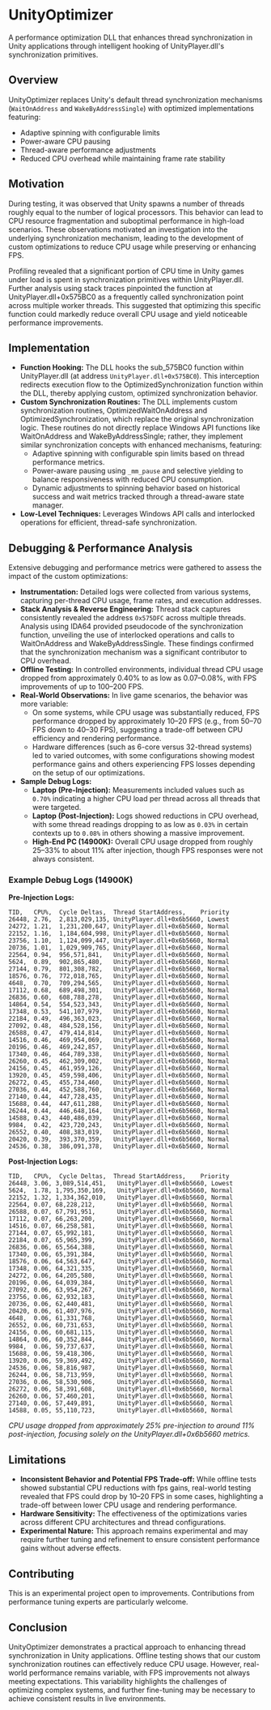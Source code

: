 # UnityOptimizer

A performance optimization DLL that enhances thread synchronization in Unity applications through intelligent hooking of UnityPlayer.dll's synchronization primitives.

## Overview

UnityOptimizer replaces Unity's default thread synchronization mechanisms (`WaitOnAddress` and `WakeByAddressSingle`) with optimized implementations featuring:

- Adaptive spinning with configurable limits
- Power-aware CPU pausing
- Thread-aware performance adjustments
- Reduced CPU overhead while maintaining frame rate stability

## Motivation

During testing, it was observed that Unity spawns a number of threads roughly equal to the number of logical processors. This behavior can lead to CPU resource fragmentation and suboptimal performance in high-load scenarios. These observations motivated an investigation into the underlying synchronization mechanism, leading to the development of custom optimizations to reduce CPU usage while preserving or enhancing FPS.

Profiling revealed that a significant portion of CPU time in Unity games under load is spent in synchronization primitives within UnityPlayer.dll. Further analysis using stack traces pinpointed the function at UnityPlayer.dll+0x575BC0 as a frequently called synchronization point across multiple worker threads. This suggested that optimizing this specific function could markedly reduce overall CPU usage and yield noticeable performance improvements.

## Implementation

- **Function Hooking:** The DLL hooks the sub_575BC0 function within UnityPlayer.dll (at address `UnityPlayer.dll+0x575BC0`). This interception redirects execution flow to the OptimizedSynchronization function within the DLL, thereby applying custom, optimized synchronization behavior.
- **Custom Synchronization Routines:** The DLL implements custom synchronization routines, OptimizedWaitOnAddress and OptimizedSynchronization, which replace the original synchronization logic. These routines do not directly replace Windows API functions like WaitOnAddress and WakeByAddressSingle; rather, they implement similar synchronization concepts with enhanced mechanisms, featuring:
  - Adaptive spinning with configurable spin limits based on thread performance metrics.
  - Power-aware pausing using `_mm_pause` and selective yielding to balance responsiveness with reduced CPU consumption.
  - Dynamic adjustments to spinning behavior based on historical success and wait metrics tracked through a thread-aware state manager.
- **Low-Level Techniques:** Leverages Windows API calls and interlocked operations for efficient, thread-safe synchronization.

## Debugging & Performance Analysis

Extensive debugging and performance metrics were gathered to assess the impact of the custom optimizations:

- **Instrumentation:** Detailed logs were collected from various systems, capturing per-thread CPU usage, frame rates, and execution addresses.
- **Stack Analysis & Reverse Engineering:** Thread stack captures consistently revealed the address `0x575DFC` across multiple threads. Analysis using IDA64 provided pseudocode of the synchronization function, unveiling the use of interlocked operations and calls to WaitOnAddress and WakeByAddressSingle. These findings confirmed that the synchronization mechanism was a significant contributor to CPU overhead.
- **Offline Testing:** In controlled environments, individual thread CPU usage dropped from approximately 0.40% to as low as 0.07–0.08%, with FPS improvements of up to 100–200 FPS.
- **Real-World Observations:** In live game scenarios, the behavior was more variable:
  - On some systems, while CPU usage was substantially reduced, FPS performance dropped by approximately 10–20 FPS (e.g., from 50–70 FPS down to 40–30 FPS), suggesting a trade-off between CPU efficiency and rendering performance.
  - Hardware differences (such as 6-core versus 32-thread systems) led to varied outcomes, with some configurations showing modest performance gains and others experiencing FPS losses depending on the setup of our optimizations.
- **Sample Debug Logs:**
  - **Laptop (Pre-Injection):** Measurements included values such as `0.70%` indicating a higher CPU load per thread across all threads that were targeted.
  - **Laptop (Post-Injection):** Logs showed reductions in CPU overhead, with some thread readings dropping to as low as `0.03%` in certain contexts up to `0.08%` in others showing a massive improvement.
  - **High-End PC (14900K):** Overall CPU usage dropped from roughly 25–33% to about 11% after injection, though FPS responses were not always consistent.

### Example Debug Logs (14900K)

**Pre-Injection Logs:**

```
TID,   CPU%,  Cycle Deltas,  Thread StartAddress,    Priority
26448, 2.76,  2,813,029,135, UnityPlayer.dll+0x6b5660, Lowest
24272, 1.21,  1,231,200,647, UnityPlayer.dll+0x6b5660, Normal
22152, 1.16,  1,184,604,998, UnityPlayer.dll+0x6b5660, Normal
23756, 1.10,  1,124,099,447, UnityPlayer.dll+0x6b5660, Normal
20736, 1.01,  1,029,909,765, UnityPlayer.dll+0x6b5660, Normal
22564, 0.94,  956,571,841,   UnityPlayer.dll+0x6b5660, Normal
5624,  0.89,  902,865,480,   UnityPlayer.dll+0x6b5660, Normal
27144, 0.79,  801,308,782,   UnityPlayer.dll+0x6b5660, Normal
18576, 0.76,  772,018,765,   UnityPlayer.dll+0x6b5660, Normal
4648,  0.70,  709,294,565,   UnityPlayer.dll+0x6b5660, Normal
17112, 0.68,  689,498,301,   UnityPlayer.dll+0x6b5660, Normal
26836, 0.60,  608,788,278,   UnityPlayer.dll+0x6b5660, Normal
14864, 0.54,  554,523,343,   UnityPlayer.dll+0x6b5660, Normal
17348, 0.53,  541,107,979,   UnityPlayer.dll+0x6b5660, Normal
22184, 0.49,  496,363,023,   UnityPlayer.dll+0x6b5660, Normal
27092, 0.48,  484,528,156,   UnityPlayer.dll+0x6b5660, Normal
26588, 0.47,  479,414,814,   UnityPlayer.dll+0x6b5660, Normal
14516, 0.46,  469,954,069,   UnityPlayer.dll+0x6b5660, Normal
20196, 0.46,  469,242,857,   UnityPlayer.dll+0x6b5660, Normal
17340, 0.46,  464,789,338,   UnityPlayer.dll+0x6b5660, Normal
26260, 0.45,  462,309,002,   UnityPlayer.dll+0x6b5660, Normal
24156, 0.45,  461,959,126,   UnityPlayer.dll+0x6b5660, Normal
13920, 0.45,  459,598,406,   UnityPlayer.dll+0x6b5660, Normal
26272, 0.45,  455,734,460,   UnityPlayer.dll+0x6b5660, Normal
27036, 0.44,  452,588,760,   UnityPlayer.dll+0x6b5660, Normal
27140, 0.44,  447,728,435,   UnityPlayer.dll+0x6b5660, Normal
15688, 0.44,  447,611,288,   UnityPlayer.dll+0x6b5660, Normal
26244, 0.44,  446,648,164,   UnityPlayer.dll+0x6b5660, Normal
14588, 0.43,  440,486,039,   UnityPlayer.dll+0x6b5660, Normal
9984,  0.42,  423,720,243,   UnityPlayer.dll+0x6b5660, Normal
26552, 0.40,  408,383,019,   UnityPlayer.dll+0x6b5660, Normal
20420, 0.39,  393,370,359,   UnityPlayer.dll+0x6b5660, Normal
24536, 0.38,  386,091,378,   UnityPlayer.dll+0x6b5660, Normal
```

**Post-Injection Logs:**

```
TID,   CPU%,  Cycle Deltas,  Thread StartAddress,    Priority
26448, 3.06, 3,089,514,451,   UnityPlayer.dll+0x6b5660, Lowest
5624,  1.78, 1,795,350,169,   UnityPlayer.dll+0x6b5660, Normal
22152, 1.32, 1,334,362,010,   UnityPlayer.dll+0x6b5660, Normal
22564, 0.07, 68,228,212,      UnityPlayer.dll+0x6b5660, Normal
26588, 0.07, 67,791,951,      UnityPlayer.dll+0x6b5660, Normal
17112, 0.07, 66,263,200,      UnityPlayer.dll+0x6b5660, Normal
14516, 0.07, 66,258,581,      UnityPlayer.dll+0x6b5660, Normal
27144, 0.07, 65,992,181,      UnityPlayer.dll+0x6b5660, Normal
22184, 0.07, 65,965,399,      UnityPlayer.dll+0x6b5660, Normal
26836, 0.06, 65,564,388,      UnityPlayer.dll+0x6b5660, Normal
17340, 0.06, 65,391,384,      UnityPlayer.dll+0x6b5660, Normal
18576, 0.06, 64,563,647,      UnityPlayer.dll+0x6b5660, Normal
17348, 0.06, 64,321,335,      UnityPlayer.dll+0x6b5660, Normal
24272, 0.06, 64,205,580,      UnityPlayer.dll+0x6b5660, Normal
20196, 0.06, 64,039,384,      UnityPlayer.dll+0x6b5660, Normal
27092, 0.06, 63,954,267,      UnityPlayer.dll+0x6b5660, Normal
23756, 0.06, 62,932,183,      UnityPlayer.dll+0x6b5660, Normal
20736, 0.06, 62,440,481,      UnityPlayer.dll+0x6b5660, Normal
20420, 0.06, 61,407,976,      UnityPlayer.dll+0x6b5660, Normal
4648,  0.06, 61,331,768,      UnityPlayer.dll+0x6b5660, Normal
26552, 0.06, 60,731,653,      UnityPlayer.dll+0x6b5660, Normal
24156, 0.06, 60,681,115,      UnityPlayer.dll+0x6b5660, Normal
14864, 0.06, 60,352,844,      UnityPlayer.dll+0x6b5660, Normal
9984,  0.06, 59,737,637,      UnityPlayer.dll+0x6b5660, Normal
15688, 0.06, 59,418,306,      UnityPlayer.dll+0x6b5660, Normal
13920, 0.06, 59,369,492,      UnityPlayer.dll+0x6b5660, Normal
24536, 0.06, 58,816,987,      UnityPlayer.dll+0x6b5660, Normal
26244, 0.06, 58,713,959,      UnityPlayer.dll+0x6b5660, Normal
27036, 0.06, 58,530,906,      UnityPlayer.dll+0x6b5660, Normal
26272, 0.06, 58,391,608,      UnityPlayer.dll+0x6b5660, Normal
26260, 0.06, 57,460,201,      UnityPlayer.dll+0x6b5660, Normal
27140, 0.06, 57,449,891,      UnityPlayer.dll+0x6b5660, Normal
14588, 0.05, 55,110,723,      UnityPlayer.dll+0x6b5660, Normal
```

*CPU usage dropped from approximately 25% pre-injection to around 11% post-injection, focusing solely on the UnityPlayer.dll+0x6b5660 metrics.*

## Limitations

- **Inconsistent Behavior and Potential FPS Trade-off:** While offline tests showed substantial CPU reductions with fps gains, real-world testing revealed that FPS could drop by 10–20 FPS in some cases, highlighting a trade-off between lower CPU usage and rendering performance.
- **Hardware Sensitivity:** The effectiveness of the optimizations varies across different CPU architectures and thread configurations.
- **Experimental Nature:** This approach remains experimental and may require further tuning and refinement to ensure consistent performance gains without adverse effects.

## Contributing

This is an experimental project open to improvements. Contributions from performance tuning experts are particularly welcome.

## Conclusion

UnityOptimizer demonstrates a practical approach to enhancing thread synchronization in Unity applications. Offline testing shows that our custom synchronization routines can effectively reduce CPU usage. However, real-world performance remains variable, with FPS improvements not always meeting expectations. This variability highlights the challenges of optimizing complex systems, and further fine-tuning may be necessary to achieve consistent results in live environments.